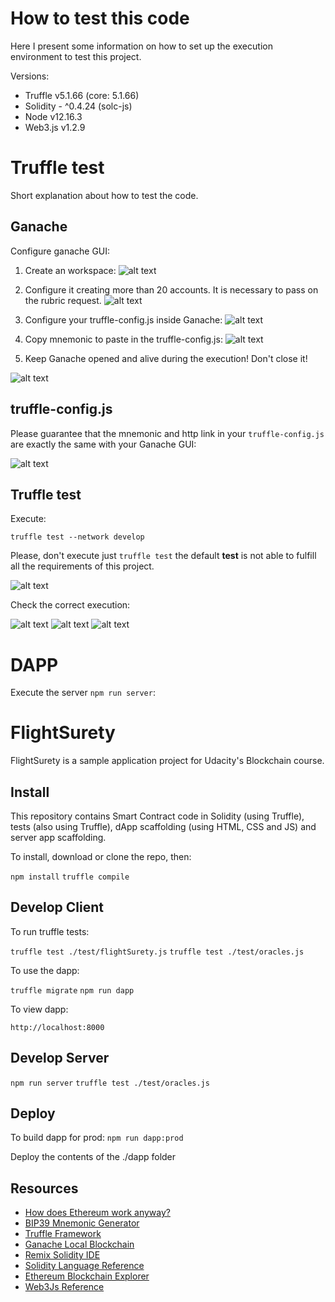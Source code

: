 # How to test this code

Here I present some information on how to set up the execution environment to test this project.

Versions:
* Truffle v5.1.66 (core: 5.1.66)
* Solidity - ^0.4.24 (solc-js)
* Node v12.16.3
* Web3.js v1.2.9

# Truffle test

Short explanation about how to test the code.

## Ganache

Configure ganache GUI:

1) Create an workspace:
![alt text](https://github.com/zegildo/blockchain_udacity/blob/main/FlightSurety-master/images/create-workspace.JPG?raw=true)

2) Configure it creating more than 20 accounts. It is necessary to pass on the rubric request.
![alt text](https://github.com/zegildo/blockchain_udacity/blob/main/FlightSurety-master/images/morethan20.JPG?raw=true)

3) Configure your truffle-config.js inside Ganache:
![alt text](https://github.com/zegildo/blockchain_udacity/blob/main/FlightSurety-master/images/configure--ganache-workspace.JPG?raw=true)  


4) Copy mnemonic to paste in the truffle-config.js:
![alt text](https://github.com/zegildo/blockchain_udacity/blob/main/FlightSurety-master/images/mnemoic.JPG?raw=true)


5) Keep Ganache opened and alive during the execution! Don't close it!

![alt text](https://github.com/zegildo/blockchain_udacity/blob/main/FlightSurety-master/images/ganache-ok.JPG?raw=true)



## truffle-config.js

Please guarantee that the mnemonic and http link in your `truffle-config.js` are exactly the same with your Ganache GUI:

![alt text](https://github.com/zegildo/blockchain_udacity/blob/main/FlightSurety-master/images/truffle-mnemonic.JPG?raw=true)


## Truffle test

Execute:

`truffle test --network develop`

Please, don't execute just `truffle test` the default **test** is not able to fulfill all the requirements of this project.

![alt text](https://github.com/zegildo/blockchain_udacity/blob/main/FlightSurety-master/images/rubric-oracle.JPG?raw=true)


Check the correct execution:

![alt text](https://github.com/zegildo/blockchain_udacity/blob/main/FlightSurety-master/images/test-ok-1.JPG?raw=true)
![alt text](https://github.com/zegildo/blockchain_udacity/blob/main/FlightSurety-master/images/test-ok-2.JPG?raw=true)
![alt text](https://github.com/zegildo/blockchain_udacity/blob/main/FlightSurety-master/images/test-ok-3.JPG?raw=true)


# DAPP

Execute the server `npm run server`:


# FlightSurety

FlightSurety is a sample application project for Udacity's Blockchain course.

## Install

This repository contains Smart Contract code in Solidity (using Truffle), tests (also using Truffle), dApp scaffolding (using HTML, CSS and JS) and server app scaffolding.

To install, download or clone the repo, then:

`npm install`
`truffle compile`

## Develop Client

To run truffle tests:

`truffle test ./test/flightSurety.js`
`truffle test ./test/oracles.js`

To use the dapp:

`truffle migrate`
`npm run dapp`

To view dapp:

`http://localhost:8000`

## Develop Server

`npm run server`
`truffle test ./test/oracles.js`

## Deploy

To build dapp for prod:
`npm run dapp:prod`

Deploy the contents of the ./dapp folder


## Resources

* [How does Ethereum work anyway?](https://medium.com/@preethikasireddy/how-does-ethereum-work-anyway-22d1df506369)
* [BIP39 Mnemonic Generator](https://iancoleman.io/bip39/)
* [Truffle Framework](http://truffleframework.com/)
* [Ganache Local Blockchain](http://truffleframework.com/ganache/)
* [Remix Solidity IDE](https://remix.ethereum.org/)
* [Solidity Language Reference](http://solidity.readthedocs.io/en/v0.4.24/)
* [Ethereum Blockchain Explorer](https://etherscan.io/)
* [Web3Js Reference](https://github.com/ethereum/wiki/wiki/JavaScript-API)